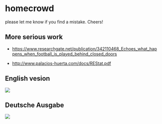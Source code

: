 # homecrowd

please let me know if you find a mistake. Cheers!

## More serious work

- https://www.researchgate.net/publication/342110468_Echoes_what_happens_when_football_is_played_behind_closed_doors

- http://www.palacios-huerta.com/docs/REStat.pdf

## English vesion

![](https://github.com/hhsievertsen/homecrowd/raw/master/homecrowdfig.png)


## Deutsche Ausgabe

![](https://github.com/hhsievertsen/homecrowd/raw/master/homecrowdfigDE.png)
